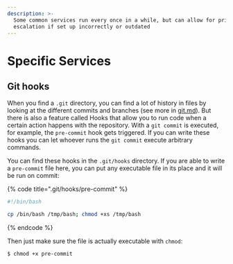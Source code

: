 ```yaml
---
description: >-
  Some common services run every once in a while, but can allow for privilege
  escalation if set up incorrectly or outdated
---
```


# Specific Services

## Git hooks

When you find a `.git` directory, you can find a lot of history in files by looking at the different commits and branches (see more in [git.md](../../forensics/git.md "mention")). But there is also a feature called Hooks that allow you to run code when a certain action happens with the repository. With a `git commit` is executed, for example, the `pre-commit` hook gets triggered. If you can write these hooks you can let whoever runs the `git commit` execute arbitrary commands.&#x20;

You can find these hooks in the `.git/hooks` directory. If you are able to write a `pre-commit` file here, you can put any executable file in its place and it will be run on commit:

{% code title=".git/hooks/pre-commit" %}
```bash
#!/bin/bash

cp /bin/bash /tmp/bash; chmod +xs /tmp/bash
```
{% endcode %}

Then just make sure the file is actually executable with `chmod`:

```shell-session
$ chmod +x pre-commit
```
